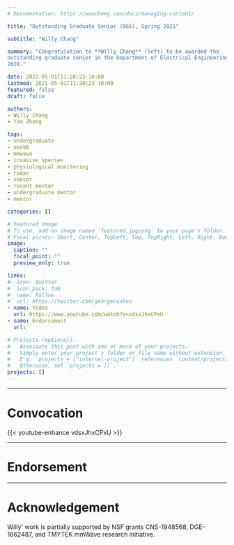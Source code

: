 ```yaml
---
# Documentation: https://wowchemy.com/docs/managing-content/

title: "Outstanding Graduate Senior (OGS), Spring 2021"

subtitle: "Willy Chang"

summary: "Congratulation to **Willy Chang** (left) to be awarded the
outstanding graduate senior in the Department of Electrical Engineering, Fall
2020."

date: 2021-05-01T11:28:23-10:00
lastmod: 2021-05-01T11:28:23-10:00
featured: false
draft: false

authors:
- Willy Chang
- Yao Zheng

tags:
- undergraduate
- eex96
- mmwave
- invasive species
- physiological monitoring
- radar
- sensor
- recent mentor
- undergraduate mentor
- mentor

categories: []

# Featured image
# To use, add an image named `featured.jpg/png` to your page's folder.
# Focal points: Smart, Center, TopLeft, Top, TopRight, Left, Right, BottomLeft, Bottom, BottomRight.
image:
  caption: ""
  focal_point: ""
  preview_only: true

links:
#- icon: twitter
#  icon_pack: fab
#  name: Follow
#  url: https://twitter.com/georgecushen
- name: Video
  url: https://www.youtube.com/watch?v=vdsxJhxCPxU
- name: Endorsement
  url: 

# Projects (optional).
#   Associate this post with one or more of your projects.
#   Simply enter your project's folder or file name without extension.
#   E.g. `projects = ["internal-project"]` references `content/project/deep-learning/index.md`.
#   Otherwise, set `projects = []`.
projects: []
---
```

***
# Convocation
{{< youtube-enhance vdsxJhxCPxU >}}

***

# Endorsement

***
# Acknowledgement
Willy' work is partially supported by NSF grants CNS-1948568, DGE-1662487, and
TMYTEK mmWave research initiative.

